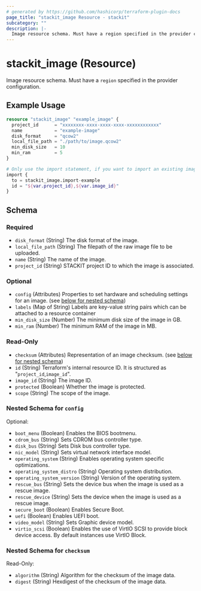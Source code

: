 ```yaml
---
# generated by https://github.com/hashicorp/terraform-plugin-docs
page_title: "stackit_image Resource - stackit"
subcategory: ""
description: |-
  Image resource schema. Must have a region specified in the provider configuration.
---
```


# stackit_image (Resource)

Image resource schema. Must have a `region` specified in the provider configuration.

## Example Usage

```terraform
resource "stackit_image" "example_image" {
  project_id      = "xxxxxxxx-xxxx-xxxx-xxxx-xxxxxxxxxxxx"
  name            = "example-image"
  disk_format     = "qcow2"
  local_file_path = "./path/to/image.qcow2"
  min_disk_size   = 10
  min_ram         = 5
}

# Only use the import statement, if you want to import an existing image
import {
  to = stackit_image.import-example
  id = "${var.project_id},${var.image_id}"
}
```

<!-- schema generated by tfplugindocs -->
## Schema

### Required

- `disk_format` (String) The disk format of the image.
- `local_file_path` (String) The filepath of the raw image file to be uploaded.
- `name` (String) The name of the image.
- `project_id` (String) STACKIT project ID to which the image is associated.

### Optional

- `config` (Attributes) Properties to set hardware and scheduling settings for an image. (see [below for nested schema](#nestedatt--config))
- `labels` (Map of String) Labels are key-value string pairs which can be attached to a resource container
- `min_disk_size` (Number) The minimum disk size of the image in GB.
- `min_ram` (Number) The minimum RAM of the image in MB.

### Read-Only

- `checksum` (Attributes) Representation of an image checksum. (see [below for nested schema](#nestedatt--checksum))
- `id` (String) Terraform's internal resource ID. It is structured as "`project_id`,`image_id`".
- `image_id` (String) The image ID.
- `protected` (Boolean) Whether the image is protected.
- `scope` (String) The scope of the image.

<a id="nestedatt--config"></a>
### Nested Schema for `config`

Optional:

- `boot_menu` (Boolean) Enables the BIOS bootmenu.
- `cdrom_bus` (String) Sets CDROM bus controller type.
- `disk_bus` (String) Sets Disk bus controller type.
- `nic_model` (String) Sets virtual network interface model.
- `operating_system` (String) Enables operating system specific optimizations.
- `operating_system_distro` (String) Operating system distribution.
- `operating_system_version` (String) Version of the operating system.
- `rescue_bus` (String) Sets the device bus when the image is used as a rescue image.
- `rescue_device` (String) Sets the device when the image is used as a rescue image.
- `secure_boot` (Boolean) Enables Secure Boot.
- `uefi` (Boolean) Enables UEFI boot.
- `video_model` (String) Sets Graphic device model.
- `virtio_scsi` (Boolean) Enables the use of VirtIO SCSI to provide block device access. By default instances use VirtIO Block.


<a id="nestedatt--checksum"></a>
### Nested Schema for `checksum`

Read-Only:

- `algorithm` (String) Algorithm for the checksum of the image data.
- `digest` (String) Hexdigest of the checksum of the image data.
